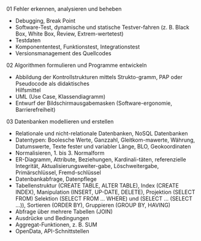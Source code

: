 
01 Fehler erkennen, analysieren und beheben

- ﻿﻿Debugging, Break Point
- ﻿﻿Software-Test, dynamische und statische Testver-fahren (z. B. Black Box, White Box, Review, Extrem-wertetest)
- ﻿﻿Testdaten
- ﻿﻿Komponententest, Funktionstest, Integrationstest
- ﻿﻿Versionsmanagement des Quellcodes

02 Algorithmen formulieren und Programme entwickeln

- ﻿﻿Abbildung der Kontrollstrukturen mittels Strukto-gramm, PAP oder Pseudocode als didaktisches  
    Hilfsmittel
- ﻿﻿UML (Use Case, Klassendiagramm)
- ﻿﻿Entwurf der Bildschirmausgabemasken (Software-ergonomie, Barrierefreiheit)

03 Datenbanken modellieren und erstellen

- ﻿﻿Relationale und nicht-relationale Datenbanken, NoSQL Datenbanken
- ﻿﻿Datentypen: Boolesche Werte, Ganzzahl, Gleitkom-mawerte, Währung, Datumswerte, Texte fester und variabler Länge, BLO, Geokoordinaten
- ﻿﻿Normalisieren, 1. bis 3. Normalform
- ﻿﻿ER-Diagramm, Attribute, Beziehungen, Kardinali-täten, referenzielle Integrität, Aktualisierungsweiter-gabe, Löschweitergabe, Primärschlüssel, Fremd-schlüssel
- ﻿﻿Datenbankabfrage, Datenpflege
- ﻿﻿Tabellenstruktur (CREATE TABLE, ALTER TABLE), Index (CREATE INDEX), Manipulation (INSERT, UP-DATE, DELETE), Projektion (SELECT FROM) Selektion (SELECT FROM ... WHERE) und (SELECT ... (SELECT ...)), Sortieren (ORDER BY), Gruppieren (GROUP BY, HAVING)
- ﻿﻿Abfrage über mehrere Tabellen (JOIN)
- ﻿﻿Ausdrücke und Bedingungen
- ﻿﻿Aggregat-Funktionen, z. B. SUM
- ﻿﻿OpenData, API-Schnittstellen

